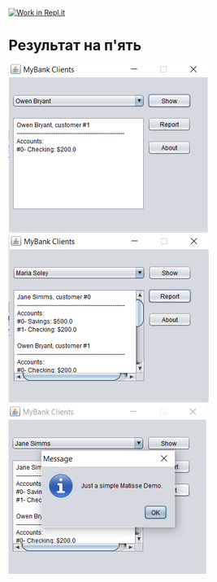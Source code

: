 [![Work in Repl.it](https://classroom.github.com/assets/work-in-replit-14baed9a392b3a25080506f3b7b6d57f295ec2978f6f33ec97e36a161684cbe9.svg)](https://classroom.github.com/online_ide?assignment_repo_id=2861893&assignment_repo_type=AssignmentRepo)
# Результат на п'ять
![](11.png)
![](22.png)
![](33.png)
